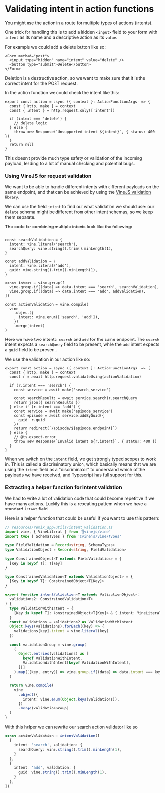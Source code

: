 # Validating intent in action functions

You might use the action in a route for multiple types of actions (intents).

One trick for handling this is to add a hidden `<input>` field to your form with `intent` as its name and a descriptive action as its `value`.

For example we could add a delete button like so:

```tsx
<Form method="post">
  <input type="hidden" name="intent" value="delete" />
  <button type="submit">Delete</button>
</Form>
```


Deletion is a destructive action, so we want to make sure that it is the correct intent for the POST request.

In the action function we could check the intent like this:

```tsx
export const action = async ({ context }: ActionFunctionArgs) => {
  const { http, make } = context
  const { intent } = http.request.only(['intent'])

  if (intent === 'delete') {
	// delete logic
  } else {
    throw new Response(`Unsupported intent ${intent}`, { status: 400 })
  }
  return null
}
```


This doesn't provide much type safety or validation of the incoming payload, leading to a lot of manual checking and potential bugs.

### Using VineJS for request validation

We want to be able to handle different intents with different payloads on the same endpoint, and that can be achieved by using the [VineJS validation library](https://vinejs.dev/docs/introduction).

We can use the field `intent` to find out what validation we should use: our `delete` schema might be different from other intent schemas, so we keep them separate.

The code for combining multiple intents look like the following:
``` tsx

const searchValidation = {
  intent: vine.literal('search'),
  searchQuery: vine.string().trim().minLength(1),
}

const addValidation = {
  intent: vine.literal('add'),
  guid: vine.string().trim().minLength(1),
}

const intent = vine.group([
  vine.group.if((data) => data.intent === 'search', searchValidation),
  vine.group.if((data) => data.intent === 'add', addValidation),
])

const actionValidation = vine.compile(
  vine
    .object({
      intent: vine.enum(['search', 'add']),
    })
    .merge(intent)
)
```

Here we have two intents: `search` and `add` for the same endpoint.
The `search` intent expects a `searchQuery` field to be present, while the `add` intent expects a `guid` field to be present.

We use the validation in our action like so:

```tsx
export const action = async ({ context }: ActionFunctionArgs) => {
  const { http, make } = context
  const r = await http.request.validateUsing(actionValidation)

  if (r.intent === 'search') {
    const service = await make('search_service')

    const searchResults = await service.search(r.searchQuery)
    return json({ searchResults })
  } else if (r.intent === 'add') {
    const service = await make('episode_service')
    const episode = await service.addByGuid({
      guid: r.guid
    })
    return redirect(`/episode/${episode.endpoint}`)
  } else {
    // @ts-expect-error
    throw new Response(`Invalid intent ${r.intent}`, { status: 400 })
  }
}
```

When we switch on the `intent` field, we get strongly typed scopes to work in.
This is called a discriminatory union, which basically means that we are using the `intent` field as a "discriminator" to understand which of the payloads we have received, and Typescript has full support for this.


### Extracting a helper function for intent validation

We had to write a lot of validation code that could become repetitive if we have many actions.
Luckily this is a repeating pattern when we have a standard `intent` field.

Here is a helper function that could be useful if you want to use this pattern:
```ts
// resources/remix_app/utils/intent_validation.ts
import vine, { VineLiteral } from '@vinejs/vine'
import type { SchemaTypes } from '@vinejs/vine/types'

type FieldValidation = Record<string, SchemaTypes>
type ValidationObject = Record<string, FieldValidation>

type ConstrainedObject<T extends FieldValidation> = {
  [Key in keyof T]: T[Key]
}

type ConstrainedValidation<T extends ValidationObject> = {
  [Key in keyof T]: ConstrainedObject<T[Key]>
}

export function intentValidation<T extends ValidationObject>(
  validations2: ConstrainedValidation<T>
) {
  type ValidationWithIntent = {
    [Key in keyof T]: ConstrainedObject<T[Key]> & { intent: VineLiteral<Key> }
  }
  const validations = validations2 as ValidationWithIntent
  Object.keys(validations).forEach((key) => {
    validations[key].intent = vine.literal(key)
  })

  const validationGroup = vine.group(
    (
      Object.entries(validations) as [
        keyof ValidationWithIntent,
        ValidationWithIntent[keyof ValidationWithIntent],
      ][]
    ).map(([key, entry]) => vine.group.if((data) => data.intent === key, entry))
  )

  return vine.compile(
    vine
      .object({
        intent: vine.enum(Object.keys(validations)),
      })
      .merge(validationGroup)
  )
}
```

With this helper we can rewrite our search action validator like so:

```ts
const actionValidation = intentValidation([
  {
    intent: 'search', validation: {
      searchQuery: vine.string().trim().minLength(1),
    }
  },
  {
    intent: 'add', validation: {
      guid: vine.string().trim().minLength(1),
    }
  },
])
```